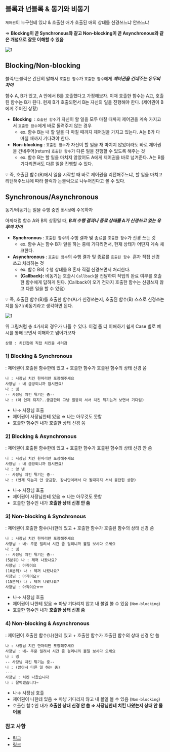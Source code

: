 ## **블록과 넌블록 & 동기와 비동기**

`제어권`이 누구한테 있냐 & 호출한 애가 호출된 애의 상태를 신경쓰느냐 안쓰느냐

⇒ **Blocking이 곧 Synchronous와 같고 Non-blocking이 곧 Asynchronous와 같은 개념으로 잘못 이해할 수 있음**

![1](https://user-images.githubusercontent.com/71035113/156918730-3ccfa74e-ece0-4666-94e5-dae8a16c4d7f.jpg)

## **Blocking/Non-blocking**

블럭/논블럭은 간단히 말해서 `호출된 함수`가 `호출한 함수`에게 ***제어권을 건네주는 유무의 차이***

함수 A, B가 있고, A 안에서 B를 호출했다고 가정해보자. 이때 호출한 함수는 A고, 호출된 함수는 B가 된다. 현재 B가 호출되면서 B는 자신의 일을 진행해야 한다. (제어권이 B에게 주어진 상황)

- **Blocking**  : `호출된 함수`가 자신이 할 일을 모두 마칠 때까지 제어권을 계속 가지고서 `호출한 함수`에게 바로 돌려주지 않는 경우
    - ex. 함수 B는 내 할 일을 다 마칠 때까지 제어권을 가지고 있는다. A는 B가 다 마칠 때까지 기다려야 한다.
- **Non-blocking** : `호출된 함수`가 자신이 할 일을 채 마치지 않았더라도 바로 제어권을 건네주어(return) `호출한 함수`가 다른 일을 진행할 수 있도록 해주는 것
    - ex. 함수 B는 할 일을 마치지 않았어도 A에게 제어권을 바로 넘겨준다. A는 B를 기다리면서도 다른 일을 진행할 수 있다.

<aside>
💡 즉, 호출된 함수(B)에서 일을 시작할 때 바로 제어권을 리턴해주느냐, 할 일을 마치고 리턴해주느냐에 따라 블럭과 논블럭으로 나누어진다고 볼 수 있다.

</aside>

## **Synchronous/Asynchronous**

동기/비동기는 일을 수행 중인 `동시성`에 주목하자

아까처럼 함수 A와 B의 상황일 때, ***B의 수행 결과나 종료 상태를 A가 신경쓰고 있는 유무의 차이***

- **Synchronous** :  `호출된 함수`의 수행 결과 및 종료를 `호출한 함수`가 신경 쓰는 것
    - ex. 함수 A는 함수 B가 일을 하는 중에 기다리면서, 현재 상태가 어떤지 계속 체크한다.
- **Asynchronous** : `호출된 함수`의 수행 결과 및 종료를 `호출된 함수`
 혼자 직접 신경 쓰고 처리하는 것
    - ex. 함수 B의 수행 상태를 B 혼자 직접 신경쓰면서 처리한다.
    - **(Callback):** 비동기는 호출시 `Callback`을 전달하여 작업의 완료 여부를 호출한 함수에게 답하게 된다. (Callback이 오기 전까지 호출한 함수는 신경쓰지 않고 다른 일을 할 수 있음)

<aside>
💡 즉, 호출된 함수(B)를 호출한 함수(A)가 신경쓰는지, 호출된 함수(B) 스스로 신경쓰는지를 동기/비동기라고 생각하면 된다.

</aside>

![1](https://user-images.githubusercontent.com/71035113/156918730-3ccfa74e-ece0-4666-94e5-dae8a16c4d7f.jpg)

위 그림처럼 총 4가지의 경우가 나올 수 있다. 이걸 좀 더 이해하기 쉽게 Case 별로 예시를 통해 보면서 이해하고 넘어가보자

`상황 : 치킨집에 직접 치킨을 사러감`

### **1) Blocking & Synchronous**

: 제어권이 호출된 함수한테 있고 + 호출한 함수가 호출된 함수의 상태 신경 씀

```
나 : 사장님 치킨 한마리만 포장해주세요
사장님 : 네 금방되니까 잠시만요!
나 : 넹
-- 사장님 치킨 튀기는 중--
나 : (아 언제 되지?..궁금한데 그냥 멀뚱히 서서 치킨 튀기는거 보면서 기다림)
```

- 나→ 사장님 호출
- 제어권이 사장님한테 있음 ⇒ 나는 아무것도 못함
- 호출한 함수인 내가 호출한 상태 신경 씀

### **2) Blocking & Asynchronous**

: 제어권이 호출된 함수한테 있고 + 호출한 함수가 호출된 함수의 상태 신경 안 씀

```
나 : 사장님 치킨 한마리만 포장해주세요
사장님 : 네 금방되니까 잠시만요!
나 : 앗 넹
-- 사장님 치킨 튀기는 중--
나 : (언제 되는지 안 궁금함, 잠시만이래서 다 될때까지 서서 붙잡힌 상황)
```

- 나→ 사장님 호출
- 제어권이 사장님한테 있음 ⇒ 나는 아무것도 못함
- 호출한 함수인 내가 **호출한 상태 신경 안 씀**

### **3) Non-blocking & Synchronous**

: 제어권이 호출한 함수(나)한테 있고 + 호출한 함수가 호출된 함수의 상태 신경 씀

```
나 : 사장님 치킨 한마리만 포장해주세요
사장님 : 네~ 주문 밀려서 시간 좀 걸리니까 볼일 보시다 오세요
나 : 넹
-- 사장님 치킨 튀기는 중--
(5분뒤) 나 : 제꺼 나왔나요?
사장님 : 아직이요
(10분뒤) 나 : 제꺼 나왔나요?
사장님 : 아직이요ㅠ
(15분뒤) 나 : 제꺼 나왔나요?
사장님 : 아직이요ㅠㅠ

```

- 나→ 사장님 호출
- 제어권이 나한테 있음 ⇒ 마냥 기다리지 않고 내 볼일 볼 수 있음 (`Non-blocking`)
- 호출한 함수인 내가 **호출한 상태 신경 씀**

### **4) Non-blocking & Asynchronous**

: 제어권이 호출한 함수(나)한테 있고 + 호출한 함수가 호출된 함수의 상태 신경 안 씀

```
나 : 사장님 치킨 한마리만 포장해주세요
사장님 : 네~ 주문 밀려서 시간 좀 걸리니까 볼일 보시다 오세요
나 : 넹
-- 사장님 치킨 튀기는 중--
나 : (앉아서 다른 일 하는 중)
...
사장님 : 치킨 나왔습니다
나 : 잘먹겠습니다~
```

- 나→ 사장님 호출
- 제어권이 나한테 있음 ⇒ 마냥 기다리지 않고 내 볼일 볼 수 있음 (`Non-blocking`)
- 호출한 함수인 내가 **호출한 상태 신경 안 씀 ⇒ 사장님한테 치킨 나왔는지 상태 안 물어봄**

### **참고 사항**

- [링크](http://homoefficio.github.io/2017/02/19/Blocking-NonBlocking-Synchronous-Asynchronous/)
- [링크](https://musma.github.io/2019/04/17/blocking-and-synchronous.html)
